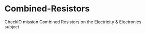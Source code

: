 # Combined-Resistors
CheckIO mission Combined Resistors on the Electricity  &amp; Electronics subject
